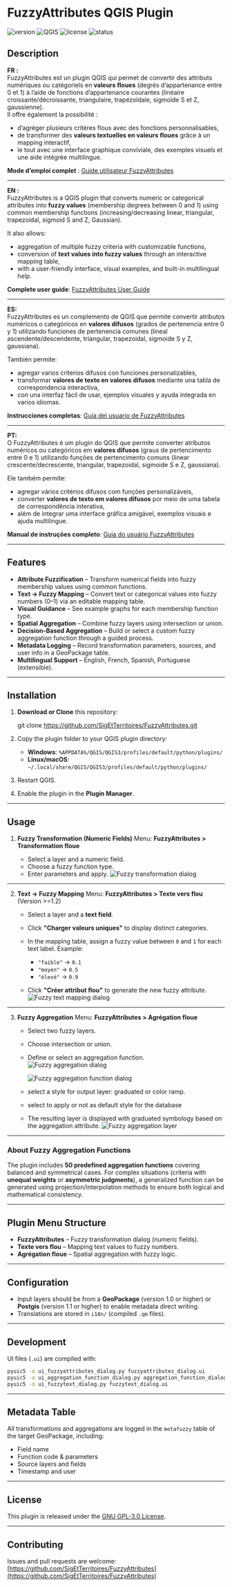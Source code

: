 
# FuzzyAttributes QGIS Plugin

![version](https://img.shields.io/badge/version-1.0.0-blue)
![QGIS](https://img.shields.io/badge/QGIS-3.28%2B-green)
![license](https://img.shields.io/badge/license-GPL--3.0-blue)
![status](https://img.shields.io/badge/status-active-brightgreen)

## Description

**FR :**  
FuzzyAttributes est un plugin QGIS qui permet de convertir des attributs numériques ou catégoriels en **valeurs floues** (degrés d’appartenance entre 0 et 1) à l’aide de fonctions d’appartenance courantes (linéaire croissante/décroissante, triangulaire, trapézoïdale, sigmoïde S et Z, gaussienne).  
Il offre également la possibilité :
- d’agréger plusieurs critères flous avec des fonctions personnalisables,  
- de transformer des **valeurs textuelles en valeurs floues** grâce à un mapping interactif,  
- le tout avec une interface graphique conviviale, des exemples visuels et une aide intégrée multilingue.

**Mode d’emploi complet** : [Guide utilisateur FuzzyAttributes](https://www.sigterritoires.fr/index.php/fuzzyattributes/)

---

**EN :**  
FuzzyAttributes is a QGIS plugin that converts numeric or categorical attributes into **fuzzy values** (membership degrees between 0 and 1) using common membership functions (increasing/decreasing linear, triangular, trapezoidal, sigmoid S and Z, Gaussian).  

It also allows:
- aggregation of multiple fuzzy criteria with customizable functions,  
- conversion of **text values into fuzzy values** through an interactive mapping table,  
- with a user-friendly interface, visual examples, and built-in multilingual help.

**Complete user guide**: [FuzzyAttributes User Guide](https://www.sigterritoires.fr/index.php/en/fuzzyattributesen/)

---

**ES:**  
FuzzyAttributes es un complemento de QGIS que permite convertir atributos numéricos o categóricos en **valores difusos** (grados de pertenencia entre 0 y 1) utilizando funciones de pertenencia comunes (lineal ascendente/descendente, triangular, trapezoidal, sigmoide S y Z, gaussiana).  

También permite:  
- agregar varios criterios difusos con funciones personalizables,  
- transformar **valores de texto en valores difusos** mediante una tabla de correspondencia interactiva,  
- con una interfaz fácil de usar, ejemplos visuales y ayuda integrada en varios idiomas.

**Instrucciones completas**: [Guía del usuario de FuzzyAttributes](https://www.sigterritoires.fr/index.php/es/fuzzyattributeses/)

---

**PT:**  
O FuzzyAttributes é um plugin do QGIS que permite converter atributos numéricos ou categóricos em **valores difusos** (graus de pertencimento entre 0 e 1) utilizando funções de pertencimento comuns (linear crescente/decrescente, triangular, trapezoidal, sigmoide S e Z, gaussiana).  

Ele também permite:  
- agregar vários critérios difusos com funções personalizáveis,  
- converter **valores de texto em valores difusos** por meio de uma tabela de correspondência interativa,  
- além de integrar uma interface gráfica amigável, exemplos visuais e ajuda multilíngue.

**Manual de instruções completo**: [Guia do usuário FuzzyAttributes](https://www.sigterritoires.fr/index.php/pt/fuzzyattributespt/)

---

## Features

- **Attribute Fuzzification** – Transform numerical fields into fuzzy membership values using common functions.
- **Text → Fuzzy Mapping** – Convert text or categorical values into fuzzy numbers (0–1) via an editable mapping table.
- **Visual Guidance** – See example graphs for each membership function type.
- **Spatial Aggregation** – Combine fuzzy layers using intersection or union.
- **Decision-Based Aggregation** – Build or select a custom fuzzy aggregation function through a guided process.
- **Metadata Logging** – Record transformation parameters, sources, and user info in a GeoPackage table.
- **Multilingual Support** – English, French, Spanish, Portuguese (extensible).

---

## Installation

1. **Download or Clone** this repository:
   
   
   git clone https://github.com/SigEtTerritoires/FuzzyAttributes.git


2. Copy the plugin folder to your QGIS plugin directory:

   * **Windows**: `%APPDATA%/QGIS/QGIS3/profiles/default/python/plugins/`
   * **Linux/macOS**: `~/.local/share/QGIS/QGIS3/profiles/default/python/plugins/`
3. Restart QGIS.
4. Enable the plugin in the **Plugin Manager**.

---

## Usage

1. **Fuzzy Transformation (Numeric Fields)**
   Menu: **FuzzyAttributes > Transformation floue**

   * Select a layer and a numeric field.
   * Choose a fuzzy function type.
   * Enter parameters and apply.
     ![Fuzzy transformation dialog](https://raw.githubusercontent.com/SigEtTerritoires/FuzzyAttributes/main/resources/images/attributs.jpg)

---

2. **Text → Fuzzy Mapping**
   Menu: **FuzzyAttributes > Texte vers flou** (Version >=1.2)

   * Select a layer and a **text field**.
   * Click **"Charger valeurs uniques"** to display distinct categories.
   * In the mapping table, assign a fuzzy value between `0` and `1` for each text label.
     Example:

     * `"faible"` → `0.1`
     * `"moyen"` → `0.5`
     * `"élevé"` → `0.9`
   * Click **"Créer attribut flou"** to generate the new fuzzy attribute.
     ![Fuzzy text mapping dialog](https://raw.githubusercontent.com/SigEtTerritoires/FuzzyAttributes/main/resources/images/text_fuzzy.jpg)

---

3. **Fuzzy Aggregation**
   Menu: **FuzzyAttributes > Agrégation floue**

   * Select two fuzzy layers.
   * Choose intersection or union.
   * Define or select an aggregation function.
     ![Fuzzy aggregation dialog](https://raw.githubusercontent.com/SigEtTerritoires/FuzzyAttributes/main/resources/images/aggregation.jpg)

     ![Fuzzy aggregation function dialog](https://raw.githubusercontent.com/SigEtTerritoires/FuzzyAttributes/main/resources/images/fzyaggr_fonction.jpg)

   * select a style for output layer: graduated or  color ramp.
   * select to apply or not as default style  for the database
   * The resulting layer is displayed with graduated symbology based on the aggregation attribute.
    ![Fuzzy aggregation layer](https://raw.githubusercontent.com/SigEtTerritoires/FuzzyAttributes/main/resources/images/resultat.jpg)
	

---

### About Fuzzy Aggregation Functions

The plugin includes **50 predefined aggregation functions** covering balanced and symmetrical cases.
For complex situations (criteria with **unequal weights** or **asymmetric judgments**), a generalized function can be generated using projection/interpolation methods to ensure both logical and mathematical consistency.

---

## Plugin Menu Structure

* **FuzzyAttributes** – Fuzzy transformation dialog (numeric fields).
* **Texte vers flou** – Mapping text values to fuzzy numbers.
* **Agrégation floue** – Spatial aggregation with fuzzy logic.

---

## Configuration

* Input layers should be from a **GeoPackage** (version 1.0 or higher) or **Postgis** (version 1.1 or higher) to enable metadata direct writing.
* Translations are stored in `i18n/` (compiled `.qm` files).

---

## Development

UI files (`.ui`) are compiled with:

```bash
pyuic5 -o ui_fuzzyattributes_dialog.py fuzzyattributes_dialog.ui
pyuic5 -o ui_aggregation_function_dialog.py aggregation_function_dialog.ui
pyuic5 -o ui_fuzzytext_dialog.py fuzzytext_dialog.ui
```

---

## Metadata Table

All transformations and aggregations are logged in the `metafuzzy` table of the target GeoPackage, including:

* Field name
* Function code & parameters
* Source layers and fields
* Timestamp and user

---

## License

This plugin is released under the [GNU GPL-3.0 License](LICENSE).

---

## Contributing

Issues and pull requests are welcome:
[https://github.com/SigEtTerritoires/FuzzyAttributes](https://github.com/SigEtTerritoires/FuzzyAttributes)

